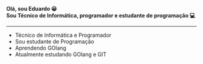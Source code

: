 <b>Olá, sou Eduardo 😀</b> <br>
<b>Sou Técnico de Informática, programador e estudante de programação 💻</b>
<hr> 
<ul>
  <li>
    Técnico de Informática e Programador
  </li>
  <li>
    Sou estudante de Programação
  </li>
  <li>
    Aprendendo GOlang
  </li>
  <li>
    Atualmente estudando GOlang e GIT
  </li>
</ul>
